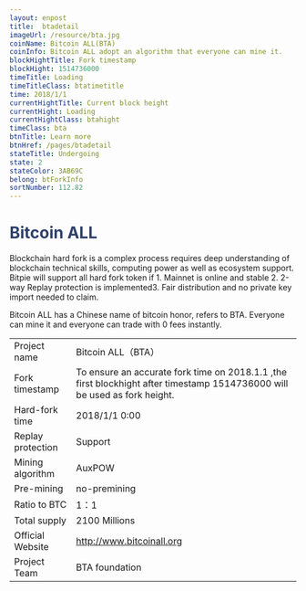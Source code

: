 ```yaml
---
layout: enpost
title:  btadetail
imageUrl: /resource/bta.jpg
coinName: Bitcoin ALL(BTA)
coinInfo: Bitcoin ALL adopt an algorithm that everyone can mine it.
blockHightTitle: Fork timestamp
blockHight: 1514736000
timeTitle: Loading
timeTitleClass: btatimetitle
time: 2018/1/1
currentHightTitle: Current block height
currentHight: Loading
currentHightClass: btahight
timeClass: bta
btnTitle: Learn more
btnHref: /pages/btadetail
stateTitle: Undergoing
state: 2
stateColor: 3AB69C
belong: btForkInfo
sortNumber: 112.82
---
```

<h1 style="color: #2F416A">Bitcoin ALL</h1>
<p class="summarytxt">Blockchain hard fork is a complex process requires deep understanding of blockchain technical skills, computing power as well as ecosystem support. Bitpie will support all hard fork token if 1. Mainnet is online and stable 2. 2-way Replay protection is implemented3. Fair distribution and no private key import needed to claim.
</p>
<p>Bitcoin ALL has a Chinese name of bitcoin honor, refers to BTA. Everyone can mine it and everyone can trade with 0 fees instantly.
</p>
<table class="center">
  <tbody>
    <tr>
        <td class="tablehalf">Project name</td>
        <td class="tablehalf">Bitcoin ALL（BTA）</td>
    </tr>
    <tr>
        <td>Fork timestamp</td>
        <td>To ensure an accurate fork time on 2018.1.1 ,the first blockhight after timestamp 1514736000 will be used as fork height.</td>
    </tr>
    <tr>
        <td>Hard-fork time</td>
        <td>2018/1/1 0:00</td>
    </tr>
    <tr>
        <td>Replay protection</td>
        <td>Support</td>
    </tr>
    <tr>
        <td>Mining algorithm</td>
        <td>AuxPOW</td>
    </tr>
    <tr>
        <td>Pre-mining </td>
        <td>no-premining </td>
    </tr>
    <tr>
        <td>Ratio to BTC</td>
        <td>1：1</td>
    </tr>
    <tr>
        <td>Total supply</td>
        <td>2100 Millions</td>
    </tr>
    <tr>
        <td>Official Website</td>
        <td><a href="http://www.bitcoinall.org/" target="_blank">http://www.bitcoinall.org</a></td>
    </tr>
    <tr>
        <td>Project Team</td>
        <td>BTA foundation</td>
    </tr>
  </tbody>
</table>
